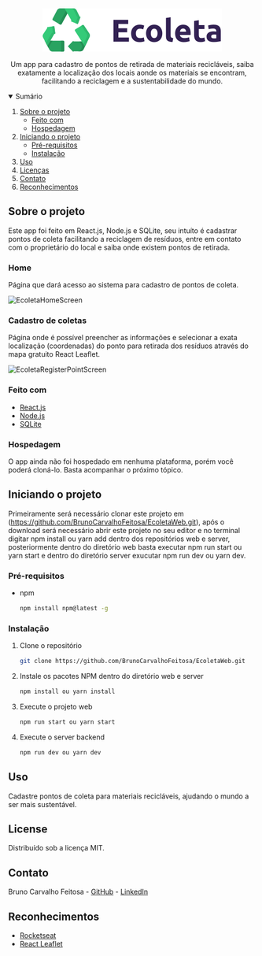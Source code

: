 <!-- PROJECT LOGO -->
<br />
<p align="center">
  <a href="https://github.com/BrunoCarvalhoFeitosa/EcoletaWeb">
    <img src="/web/src/assets/logo.svg" alt="Logo" />
  </a>

  <p align="center">
    Um app para cadastro de pontos de retirada de materiais recicláveis, saiba exatamente a localização dos locais aonde os materiais se encontram, facilitando a reciclagem e a sustentabilidade do mundo.
  </p>
</p>



<!-- TABLE OF CONTENTS -->
<details open="open">
  <summary>Sumário</summary>
  <ol>
    <li>
      <a href="#sobre-o-projeto">Sobre o projeto</a>
      <ul>
        <li><a href="#feito-com">Feito com</a></li>
        <li><a href="#hospedagem">Hospedagem</a></li>
      </ul>
    </li>
    <li>
      <a href="#iniciando-o-projeto">Iniciando o projeto</a>
      <ul>
        <li><a href="#pré-requisitos">Pré-requisitos</a></li>
        <li><a href="#instalação">Instalação</a></li>
      </ul>
    </li>
    <li><a href="#uso">Uso</a></li>
    <li><a href="#license">Licenças</a></li>
    <li><a href="#contato">Contato</a></li>
    <li><a href="#reconhecimentos">Reconhecimentos</a></li>
  </ol>
</details>



<!-- ABOUT THE PROJECT -->
## Sobre o projeto
Este app foi feito em React.js, Node.js e SQLite, seu intuíto é cadastrar pontos de coleta facilitando a reciclagem de resíduos, entre em contato com o proprietário do local e saiba onde existem pontos de retirada. 

### Home
Página que dará acesso ao sistema para cadastro de pontos de coleta.

![EcoletaHomeScreen](https://user-images.githubusercontent.com/46093815/133955767-c1e4e3a0-6c7a-4006-8340-fd227ce1a910.png)

### Cadastro de coletas
Página onde é possível preencher as informações e selecionar a exata localização (coordenadas) do ponto para retirada dos resíduos através do mapa gratuito React Leaflet.

![EcoletaRegisterPointScreen](https://user-images.githubusercontent.com/46093815/133956247-479046bf-8624-460c-a883-994cfc6caa79.png)


### Feito com

* [React.js](https://nextjs.org/)
* [Node.js](https://nodejs.org/en/)
* [SQLite](https://www.sqlite.org/index.html)

### Hospedagem

O app ainda não foi hospedado em nenhuma plataforma, porém você poderá cloná-lo. Basta acompanhar o próximo tópico.


<!-- GETTING STARTED -->
## Iniciando o projeto

Primeiramente será necessário clonar este projeto em (https://github.com/BrunoCarvalhoFeitosa/EcoletaWeb.git), após o download será necessário abrir este projeto no seu
editor e no terminal digitar npm install ou yarn add dentro dos repositórios web e server, posteriormente dentro do diretório web basta executar npm run start ou yarn start e dentro do diretório server exucutar npm run dev ou yarn dev. 

### Pré-requisitos

* npm
  ```sh
  npm install npm@latest -g
  ```

### Instalação

1. Clone o repositório
   ```sh
   git clone https://github.com/BrunoCarvalhoFeitosa/EcoletaWeb.git
   ```
2. Instale os pacotes NPM dentro do diretório web e server
   ```sh
   npm install ou yarn install
   ```
2. Execute o projeto web
   ```sh
   npm run start ou yarn start
   ```
2. Execute o server backend
   ```sh
   npm run dev ou yarn dev
   ```


<!-- USAGE EXAMPLES -->
## Uso

Cadastre pontos de coleta para materiais recicláveis, ajudando o mundo a ser mais sustentável.

<!-- LICENSE -->
## License

Distribuído sob a licença MIT.

<!-- CONTACT -->
## Contato

Bruno Carvalho Feitosa - [GitHub](https://github.com/BrunoCarvalhoFeitosa) - [LinkedIn](https://www.linkedin.com/in/bruno-carvalho-feitosa/)


<!-- ACKNOWLEDGEMENTS -->
## Reconhecimentos
* [Rocketseat](https://rocketseat.com.br/)
* [React Leaflet](https://react-leaflet.js.org/)

